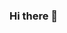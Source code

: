 ### Hi there 👋
<!--
<div>
  <img align="left" width = "48%" src="https://github-readme-stats-n24a.vercel.app/api?username=soppydart&count_private=false&show_icons=true&theme=radical&hide=contribs"/>
<img align="center" width = "41%" src="https://github-readme-stats-n24a.vercel.app/api/top-langs/?username=soppydart&langs_count=4&show_icons=true&theme=radical&layout=compact"/></div>

<!--
**soppydart/soppydart** is a ✨ _special_ ✨ repository because its `README.md` (this file) appears on your GitHub profile.

Here are some ideas to get you started:

- 🔭 I’m currently working on ...
- 🌱 I’m currently learning ...
- 👯 I’m looking to collaborate on ...
- 🤔 I’m looking for help with ...
- 💬 Ask me about ...
- 📫 How to reach me: ...
- 😄 Pronouns: ...
- ⚡ Fun fact: ...
-->
